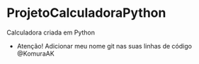 # ProjetoCalculadoraPython
Calculadora criada em Python 

- Atenção! Adicionar meu nome git nas suas linhas de código @KomuraAK

